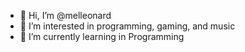 - 👋 Hi, I’m @melleonard
- 👀 I’m interested in programming, gaming, and music
- 🌱 I’m currently learning in Programming


<!---
melleonard/melleonard is a ✨ special ✨ repository because its `README.md` (this file) appears on your GitHub profile.
You can click the Preview link to take a look at your changes.
--->
